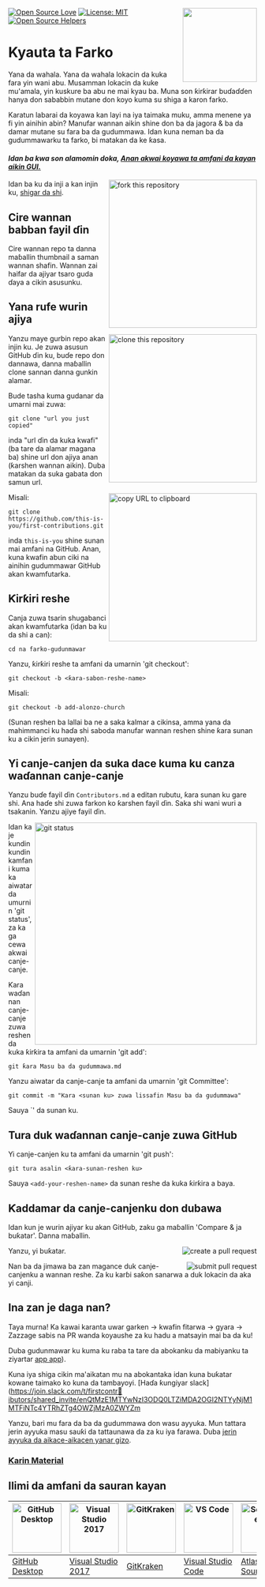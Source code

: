[![Open Source Love](https://badges.frapsoft.com/os/v1/open-source.svg?v=103)](https://github.com/ellerbrock/open-source-badges/)
[<img align="right" width="150" src="https://firstcontributions.github.io/assets/Readme/join-slack-team.png">](https://join.slack.com/t/firstcontributors/shared_invite/enQtNjkxNzQwNzA2MTMwLTVhMWJjNjg2ODRlNWZhNjIzYjgwNDIyZWYwZjhjYTQ4OTBjMWM0MmFhZDUxNzBiYzczMGNiYzcxNjkzZDZlMDM)
[![License: MIT](https://img.shields.io/badge/License-MIT-green.svg)](https://opensource.org/licenses/MIT)
[![Open Source Helpers](https://www.codetriage.com/roshanjossey/first-contributions/badges/users.svg)](https://www.codetriage.com/roshanjossey/first-contributions)

# Kyauta ta Farko

Yana da wahala. Yana da wahala lokacin da kuka fara yin wani abu. Musamman lokacin da kuke mu'amala, yin kuskure ba abu ne mai kyau ba. Muna son ƙirƙirar buɗaɗɗen hanya don sababbin mutane don koyo kuma su shiga a karon farko.

Karatun labarai da koyawa kan layi na iya taimaka muku, amma menene ya fi yin ainihin abin? Manufar wannan aikin shine don ba da jagora & ba da damar mutane su fara ba da gudummawa. Idan kuna neman ba da gudummawarku ta farko, bi matakan da ke ƙasa.

#### _Idan ba kwa son alamomin doka, [Anan akwai koyawa ta amfani da kayan aikin GUI.](#Koyo-don-amfani-wasu)_

<img align="right" width="300" src="https://firstcontributions.github.io/assets/Readme/fork.png" alt="fork this repository" />

Idan ba ku da inji a kan injin ku, [shigar da shi](https://help.github.com/articles/set-up-git/).

## Cire wannan babban fayil ɗin

Cire wannan repo ta danna maɓallin thumbnail a saman wannan shafin. Wannan zai haifar da ajiyar tsaro guda ɗaya a cikin asusunku.

## Yana rufe wurin ajiya

<img align="right" width="300" src="https://firstcontributions.github.io/assets/Readme/clone.png" alt="clone this repository" />

Yanzu maye gurbin repo akan injin ku. Je zuwa asusun GitHub ɗin ku, buɗe repo don dannawa, danna maɓallin clone sannan danna gunkin alamar.

Bude tasha kuma gudanar da umarni mai zuwa:

```
git clone "url you just copied"
```

inda "url ɗin da kuka kwafi" (ba tare da alamar magana ba) shine url don ajiya anan (ƙarshen wannan aikin). Duba matakan da suka gabata don samun url.

<img align="right" width="300" src="https://firstcontributions.github.io/assets/Readme/copy-to-clipboard.png" alt="copy URL to clipboard" />

Misali:

```
git clone https://github.com/this-is-you/first-contributions.git
```

inda `this-is-you` shine sunan mai amfani na GitHub. Anan, kuna kwafin abun ciki na ainihin gudummawar GitHub akan kwamfutarka.

## Ƙirƙiri reshe

Canja zuwa tsarin shugabanci akan kwamfutarka (idan ba ku da shi a can):

```
cd na farko-gudunmawar
```

Yanzu, ƙirƙiri reshe ta amfani da umarnin 'git checkout':

```
git checkout -b <ƙara-sabon-reshe-name>
```

Misali:

```
git checkout -b add-alonzo-church
```

(Sunan reshen ba lallai ba ne a saka kalmar a cikinsa, amma yana da mahimmanci ku haɗa shi saboda manufar wannan reshen shine ƙara sunan ku a cikin jerin sunayen).

## Yi canje-canjen da suka dace kuma ku canza waɗannan canje-canje

Yanzu buɗe fayil ɗin `Contributors.md` a editan rubutu, ƙara sunan ku gare shi. Ana haɗe shi zuwa farkon ko ƙarshen fayil ɗin. Saka shi wani wuri a tsakanin. Yanzu ajiye fayil ɗin.

<img align="right" width="450" src="https://firstcontributions.github.io/assets/Readme/git-status.png" alt="git status" />

Idan ka je kundin kundin kamfani kuma ka aiwatar da umurnin 'git status', za ka ga cewa akwai canje-canje.

Ƙara waɗannan canje-canje zuwa reshen da kuka ƙirƙira ta amfani da umarnin 'git add':

```
git ƙara Masu ba da gudummawa.md
```

Yanzu aiwatar da canje-canje ta amfani da umarnin 'git Committee':

```
git commit -m "Ƙara <sunan ku> zuwa lissafin Masu ba da gudummawa"
```

Sauya `<sunan ku>' da sunan ku.

## Tura duk waɗannan canje-canje zuwa GitHub

Yi canje-canjen ku ta amfani da umarnin 'git push':

```
git tura asalin <ƙara-sunan-reshen ku>
```

Sauya `<add-your-reshen-name>` da sunan reshe da kuka ƙirƙira a baya.

## Ƙaddamar da canje-canjenku don dubawa

Idan kun je wurin ajiyar ku akan GitHub, zaku ga maɓallin 'Compare & ja buƙatar'. Danna maɓallin.

<img style="float: right;" src="https://firstcontributions.github.io/assets/Readme/compare-and-pull.png" alt="create a pull request" />

Yanzu, yi buƙatar.

<img style="float: right;" src="https://firstcontributions.github.io/assets/Readme/submit-pull-request.png" alt="submit pull request" />

Nan ba da jimawa ba zan magance duk canje-canjenku a wannan reshe. Za ku karɓi saƙon sanarwa a duk lokacin da aka yi canji.

## Ina zan je daga nan?

Taya murna! Ka kawai karanta uwar garken -> kwafin fitarwa -> gyara -> Zazzage sabis na PR wanda koyaushe za ku hadu a matsayin mai ba da ku!

Duba gudunmawar ku kuma ku raba ta tare da abokanku da mabiyanku ta ziyartar [app app](https://firstcontributions.github.io/#social-share)).

Kuna iya shiga cikin ma'aikatan mu na abokantaka idan kuna buƙatar kowane taimako ko kuna da tambayoyi. [Haɗa ƙungiyar slack](https://join.slack.com/t/firstcontr🏴ibutors/shared_invite/enQtMzE1MTYwNzI3ODQ0LTZiMDA2OGI2NTYyNjM1MTFiNTc4YTRhZTg4OWZjMzA0ZWYZm

Yanzu, bari mu fara da ba da gudummawa don wasu ayyuka. Mun tattara jerin ayyuka masu sauƙi da tattaunawa da za ku iya farawa. Duba [jerin ayyuka da aikace-aikacen yanar gizo](https://firstcontributions.github.io/#project-list).

### [Ƙarin Material](../additional-material/git_workflow_scenarios/additional-material.md)

## Ilimi da amfani da sauran kayan

| <a href="../gui-tool-tutorials/github-desktop-tutorial.md"><img alt="GitHub Desktop" src="https://desktop.github.com/images/desktop-icon.svg" width="100"></a> | <a href="../gui-tool-tutorials/github-windows-vs2017-tutorial.md"><img alt="Visual Studio 2017" src="https://upload.wikimedia.org/wikipedia/commons/c/cd/Visual_Studio_2017_Logo.svg" width="100"></a> | <a href="../gui-tool-tutorials/gitkraken-tutorial.md"><img alt="GitKraken" src="https://firstcontributions.github.io/assets/gui-tool-tutorials/gitkraken-tutorial/gk-icon.png" width="100"></a> | <a href="../gui-tool-tutorials/github-windows-vs-code-tutorial.md"><img alt="VS Code" src="https://upload.wikimedia.org/wikipedia/commons/2/2d/Visual_Studio_Code_1.18_icon.svg" width=100></a> | <a href="../gui-tool-tutorials/sourcetree-macos-tutorial.md"><img alt="Sourcetree App" src="https://wac-cdn.atlassian.com/dam/jcr:81b15cde-be2e-4f4a-8af7-9436f4a1b431/Sourcetree-icon-blue.svg" width=100></a> | <a href="../gui-tool-tutorials/github-windows-intellij-tutorial.md"><img alt="IntelliJ IDEA" src="https://upload.wikimedia.org/wikipedia/commons/thumb/9/9c/IntelliJ_IDEA_Icon.svg/512px-IntelliJ_IDEA_Icon.svg.png" width=100></a> |
| -------------------------------------------------------------------------------------------------------------------------------------------------------------- | ------------------------------------------------------------------------------------------------------------------------------------------------------------------------------------------------------ | ----------------------------------------------------------------------------------------------------------------------------------------------------------------------------------------------- | ----------------------------------------------------------------------------------------------------------------------------------------------------------------------------------------------- | --------------------------------------------------------------------------------------------------------------------------------------------------------------------------------------------------------------- | ----------------------------------------------------------------------------------------------------------------------------------------------------------------------------------------------------------------------------------- |
| [GitHub Desktop](../gui-tool-tutorials/github-desktop-tutorial.md)                                                                                             | [Visual Studio 2017](../gui-tool-tutorials/github-windows-vs2017-tutorial.md)                                                                                                                          | [GitKraken](../gui-tool-tutorials/gitkraken-tutorial.md)                                                                                                                                        | [Visual Studio Code](../gui-tool-tutorials/github-windows-vs-code-tutorial.md)                                                                                                                  | [Atlassian Sourcetree](../gui-tool-tutorials/sourcetree-macos-tutorial.md)                                                                                                                                      | [IntelliJ IDEA](../gui-tool-tutorials/github-windows-intellij-tutorial.md)                                                                                                                                                          |
